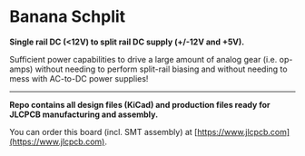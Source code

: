 # Banana Schplit
 **Single rail DC (<12V) to split rail DC supply (+/-12V and +5V).**

Sufficient power capabilities to drive a large amount of analog gear (i.e. op-amps) without needing to perform split-rail biasing and without needing to mess with AC-to-DC power supplies!

---

**Repo contains all design files (KiCad) and production files ready for JLCPCB manufacturing and assembly.**

You can order this board (incl. SMT assembly) at [https://www.jlcpcb.com](https://www.jlcpcb.com).
